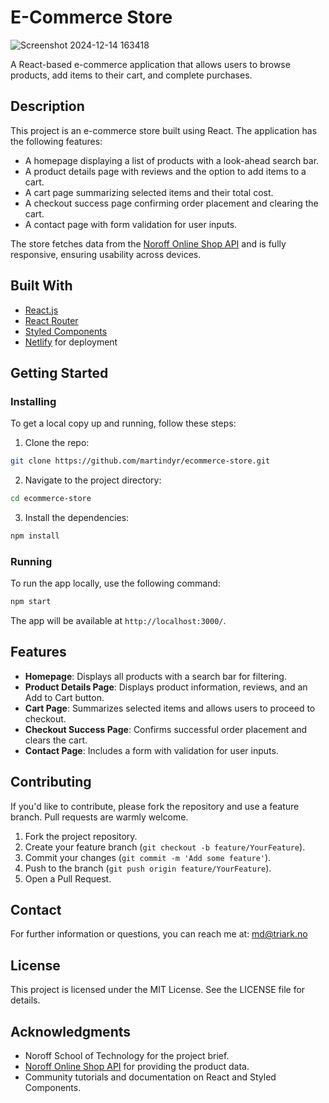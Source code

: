 # E-Commerce Store

![Screenshot 2024-12-14 163418](https://github.com/user-attachments/assets/63e4d984-fc3f-45f2-9c8e-fdb9d38d1dfb)


A React-based e-commerce application that allows users to browse products, add items to their cart, and complete purchases.

## Description

This project is an e-commerce store built using React. The application has the following features:

- A homepage displaying a list of products with a look-ahead search bar.
- A product details page with reviews and the option to add items to a cart.
- A cart page summarizing selected items and their total cost.
- A checkout success page confirming order placement and clearing the cart.
- A contact page with form validation for user inputs.

The store fetches data from the [Noroff Online Shop API](https://v2.api.noroff.dev/online-shop) and is fully responsive, ensuring usability across devices.

## Built With

- [React.js](https://reactjs.org/)
- [React Router](https://reactrouter.com/)
- [Styled Components](https://styled-components.com/)
- [Netlify](https://www.netlify.com/) for deployment

## Getting Started

### Installing

To get a local copy up and running, follow these steps:

1. Clone the repo:

```bash
git clone https://github.com/martindyr/ecommerce-store.git
```

2. Navigate to the project directory:

```bash
cd ecommerce-store
```

3. Install the dependencies:

```bash
npm install
```

### Running

To run the app locally, use the following command:

```bash
npm start
```

The app will be available at `http://localhost:3000/`.

## Features

- **Homepage**: Displays all products with a search bar for filtering.
- **Product Details Page**: Displays product information, reviews, and an Add to Cart button.
- **Cart Page**: Summarizes selected items and allows users to proceed to checkout.
- **Checkout Success Page**: Confirms successful order placement and clears the cart.
- **Contact Page**: Includes a form with validation for user inputs.

## Contributing

If you'd like to contribute, please fork the repository and use a feature branch. Pull requests are warmly welcome.

1. Fork the project repository.
2. Create your feature branch (`git checkout -b feature/YourFeature`).
3. Commit your changes (`git commit -m 'Add some feature'`).
4. Push to the branch (`git push origin feature/YourFeature`).
5. Open a Pull Request.

## Contact

For further information or questions, you can reach me at:
md@triark.no

## License

This project is licensed under the MIT License. See the LICENSE file for details.

## Acknowledgments

- Noroff School of Technology for the project brief.
- [Noroff Online Shop API](https://v2.api.noroff.dev/online-shop) for providing the product data.
- Community tutorials and documentation on React and Styled Components.
